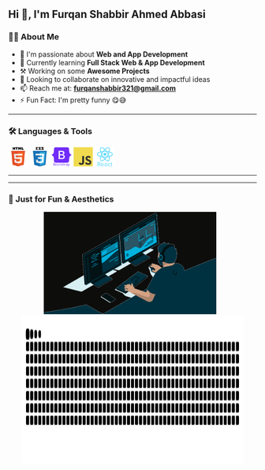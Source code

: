 ## Hi 👋, I'm Furqan Shabbir Ahmed Abbasi

### 👨‍💻 About Me

- 👀 I'm passionate about **Web and App Development**
- 🌱 Currently learning **Full Stack Web & App Development**
- ⚒️ Working on some **Awesome Projects**
- 💬 Looking to collaborate on innovative and impactful ideas
- 📫 Reach me at: **furqanshabbir321@gmail.com**
- ⚡ Fun Fact: I'm pretty funny 😋😅

---

### 🛠️ Languages & Tools

<p align="left">
  <img src="https://raw.githubusercontent.com/devicons/devicon/master/icons/html5/html5-original-wordmark.svg" alt="HTML5" width="40" height="40"/>
  <img src="https://raw.githubusercontent.com/devicons/devicon/master/icons/css3/css3-original-wordmark.svg" alt="CSS3" width="40" height="40"/>
  <img src="https://raw.githubusercontent.com/devicons/devicon/master/icons/bootstrap/bootstrap-plain-wordmark.svg" alt="Bootstrap" width="40" height="40"/>
  <img src="https://raw.githubusercontent.com/devicons/devicon/master/icons/javascript/javascript-original.svg" alt="JavaScript" width="40" height="40"/>
  <img src="https://raw.githubusercontent.com/devicons/devicon/master/icons/react/react-original-wordmark.svg" alt="React" width="40" height="40"/>
</p>

---

---

### 🧠 Just for Fun & Aesthetics

<p align="center">
  <img src="https://raw.githubusercontent.com/Potential17/Potential17/master/user%20(2).gif" alt="Developer Working" width="350" style="margin-right: 10px;" />
  <img src="https://raw.githubusercontent.com/shahradelahi/shahradelahi/output/github-contribution-grid-snake-dark.svg#gh-dark-mode-only" alt="GitHub Contribution Snake" width="450" height="300px"/>
</p>

